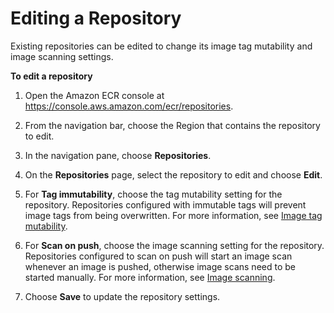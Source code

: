 # Editing a Repository<a name="repository-edit"></a>

Existing repositories can be edited to change its image tag mutability and image scanning settings\.

**To edit a repository**

1. Open the Amazon ECR console at [https://console\.aws\.amazon\.com/ecr/repositories](https://console.aws.amazon.com/ecr/repositories)\.

1. From the navigation bar, choose the Region that contains the repository to edit\.

1. In the navigation pane, choose **Repositories**\.

1. On the **Repositories** page, select the repository to edit and choose **Edit**\.

1. For **Tag immutability**, choose the tag mutability setting for the repository\. Repositories configured with immutable tags will prevent image tags from being overwritten\. For more information, see [Image tag mutability](image-tag-mutability.md)\.

1. For **Scan on push**, choose the image scanning setting for the repository\. Repositories configured to scan on push will start an image scan whenever an image is pushed, otherwise image scans need to be started manually\. For more information, see [Image scanning](image-scanning.md)\.

1. Choose **Save** to update the repository settings\.